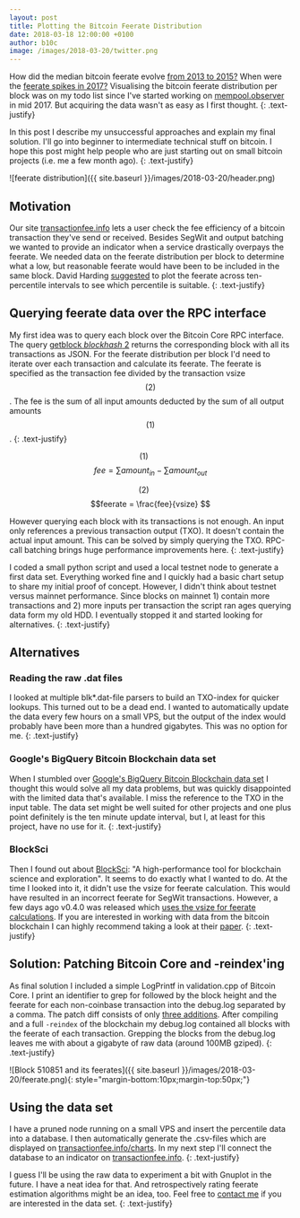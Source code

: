 ```yaml
---
layout: post
title: Plotting the Bitcoin Feerate Distribution
date: 2018-03-18 12:00:00 +0100
author: b10c
image: /images/2018-03-20/twitter.png
---
```


How did the median bitcoin feerate evolve [from 2013 to 2015?](https://transactionfee.info/charts/feerate/median?avg=7&step=false&start=2013-01-01&end=2015-01-01) When were the [feerate spikes in 2017?](https://transactionfee.info/charts/feerate/percentiles?avg=7&step=false&start=2017-01-01&end=2018-01-01)
Visualising the bitcoin feerate distribution per block was on my todo list since I've started working on [mempool.observer](https://mempool.observer) in mid 2017. But acquiring the data wasn't as easy as I first thought.
{: .text-justify}

In this post I describe my unsuccessful approaches and explain my final solution. I'll go into beginner to intermediate technical stuff on bitcoin. I hope this post might help people who are just starting out on small bitcoin projects (i.e. me a few month ago).
{: .text-justify}

![feerate distribution]({{ site.baseurl }}/images/2018-03-20/header.png)

## Motivation

Our site [transactionfee.info](https://transactionfee.info) lets a user check the fee efficiency of a bitcoin transaction they've send or received. Besides SegWit and output batching we wanted to provide an indicator when a service drastically overpays the feerate. We needed data on the feerate distribution per block to determine what a low, but reasonable feerate would have been to be included in the same block. David Harding  [suggested](https://twitter.com/hrdng/status/955489792141287429) to plot the feerate across ten-percentile intervals to see which percentile is suitable.
{: .text-justify}

## Querying feerate data over the RPC interface
My first idea was to query each block over the Bitcoin Core RPC interface. The query [getblock _blockhash_ 2](https://bitcoin-rpc.github.io/getblock.html) returns the corresponding block with all its transactions as JSON. For the feerate distribution per block I'd need to iterate over each transaction and calculate its feerate. The feerate is specified as the transaction fee divided by the transaction vsize $$(2)$$. The fee is the sum of all input amounts deducted by the sum of all output amounts $$(1)$$.
{: .text-justify}

$$(1)~~~~~~$$ $$fee =  \sum amount_{in} - \sum amount_{out} $$

$$(2)~~~~~~$$ $$feerate = \frac{fee}{vsize} $$

However querying each block with its transactions is not enough. An input only references a previous transaction output (TXO). It doesn't contain the actual input amount. This can be solved by simply querying the TXO. RPC-call batching brings huge performance improvements here.
{: .text-justify}

I coded a small python script and used a local testnet node to generate a first data set. Everything worked fine and I quickly had a basic chart setup to share my initial proof of concept. However, I didn't think about testnet versus mainnet performance. Since blocks on mainnet 1) contain more transactions and  2) more inputs per transaction the script ran ages querying data form my old HDD. I eventually stopped it and started looking for alternatives.
{: .text-justify}

## Alternatives

### Reading the raw .dat files
I looked at multiple blk*.dat-file parsers to build an TXO-index for quicker lookups. This turned out to be a dead end. I wanted to automatically update the data every few hours on a small VPS, but the output of the index would probably have been more than a hundred gigabytes. This was no option for me.
{: .text-justify}

### Google's BigQuery Bitcoin Blockchain data set
When I stumbled over [Google's BigQuery Bitcoin Blockchain data set](https://cloud.google.com/blog/big-data/2018/02/bitcoin-in-bigquery-blockchain-analytics-on-public-data) I thought this would solve all my data problems, but was quickly disappointed with the limited data that's available. I miss the reference to the TXO in the input table. The data set might be well suited for other projects and one plus point definitely is the ten minute update interval, but I, at least for this project, have no use for it.
{: .text-justify}

### BlockSci
Then I found out about [BlockSci](https://github.com/citp/BlockSci): "A high-performance tool for blockchain science and exploration". It seems to do exactly what I wanted to do. At the time I looked into it, it didn't use the vsize for feerate calculation. This would have resulted in an incorrect feerate for SegWit transactions. However, a few days ago v0.4.0 was released which [uses the vsize for feerate calculations](https://github.com/citp/BlockSci/issues/43). If you are interested in working with data from the bitcoin blockchain I can highly recommend taking a look at their [paper](https://arxiv.org/pdf/1709.02489.pdf).
{: .text-justify}

## Solution: Patching Bitcoin Core and -reindex'ing
As final solution I included a simple LogPrintf in validation.cpp of Bitcoin Core. I print an identifier to grep for followed by the block height and the feerate for each non-coinbase transaction into the debug.log separated by a comma. The patch diff consists of only [three additions](https://github.com/bitcoin/bitcoin/commit/be9d6276092f32de74cc8cd0454f0a82a378f38d). After compiling and a full `-reindex` of the blockchain my debug.log contained all blocks with the feerate of each transaction. Grepping the blocks from the debug.log leaves me with about a gigabyte of raw data (around 100MB gziped).
{: .text-justify}

![Block 510851 and its feerates]({{ site.baseurl }}/images/2018-03-20/feerate.png){: style="margin-bottom:10px;margin-top:50px;"}

## Using the data set

I have a pruned node running on a small VPS and insert the percentile data into a database. I then automatically generate the .csv-files which are displayed on [transactionfee.info/charts](https://transactionfee.info/charts?chart=feerateDetailed&rollavg=7). In my next step I'll connect the database to an indicator on [transactionfee.info](https://transactionfee.info/).
{: .text-justify}

I guess I'll be using the raw data to experiment a bit with Gnuplot in the future. I have a neat idea for that. And retrospectively rating feerate estimation algorithms might be an idea, too. Feel free to [contact me](https://b10c.me/about/) if you are interested in the data set.
{: .text-justify}
